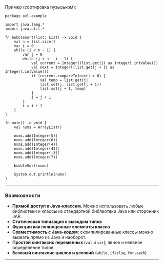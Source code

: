Пример (сортировка пузырьком):

```axl
package axl.example

import java.lang.*
import java.util.*

fn bubbleSort(list: List) -> void {
    val n = list.size()
    var i = 0
    while (i < n - 1) {
        var j = 0
        while (j < n - i - 1) {
            val current = Integer((list.get(j) as Integer).intValue())
            val next = Integer((list.get(j + 1) as Integer).intValue())
            if (current.compareTo(next) > 0) {
                val temp = list.get(j)
                list.set(j, list.get(j + 1))
                list.set(j + 1, temp)
            }
            j = j + 1
        }
        i = i + 1
    }
}

fn main() -> void {
    val nums = ArrayList()

    nums.add(Integer(5))
    nums.add(Integer(6))
    nums.add(Integer(4))
    nums.add(Integer(43))
    nums.add(Integer(-3))
    nums.add(Integer(7))

    bubbleSort(nums)

    System.out.println(nums)
}
```

---

### Возможности

* **Прямой доступ к Java-классам**. Можно использовать любые библиотеки и классы из стандартной библиотеки Java или сторонних JAR.
* **Статическая типизация с выводом типов**
* **Функции как полноценные элементы класса**
* **Совместимость с Java-кодом**: скомпилированные классы можно вызвать прямо из Java и наоборот.
* **Простой синтаксис переменных** (`val` и `var`), явное и неявное определение типов.
* **Базовый синтаксис циклов и условий** (`while`, `if/else`, `for-each`).

---